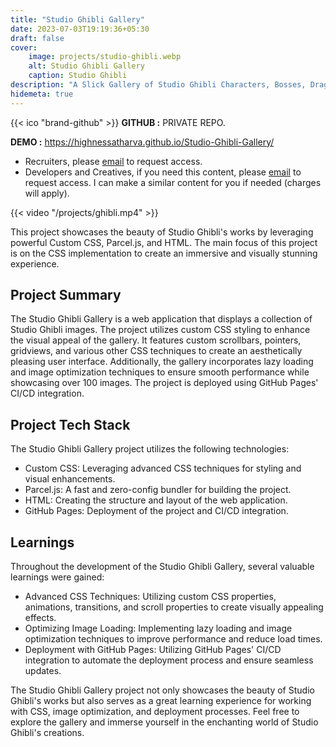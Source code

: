 ```yaml
---
title: "Studio Ghibli Gallery"
date: 2023-07-03T19:19:36+05:30
draft: false
cover: 
    image: projects/studio-ghibli.webp
    alt: Studio Ghibli Gallery
    caption: Studio Ghibli
description: "A Slick Gallery of Studio Ghibli Characters, Bosses, Dragons and NPCs. Interactive cards made with anime.js that will leave you in awe of the game design."
hidemeta: true
---
```


{{< ico "brand-github" >}} **GITHUB :** PRIVATE REPO.  

**DEMO :** <https://highnessatharva.github.io/Studio-Ghibli-Gallery/>

- Recruiters, please [email](mailto:HighnessAtharva@gmail.com) to request access.
- Developers and Creatives, if you need this content, please [email](mailto:HighnessAtharva@gmail.com) to request access. I can make a similar content for you if needed (charges will apply).

{{< video "/projects/ghibli.mp4" >}}

This project showcases the beauty of Studio Ghibli's works by leveraging powerful Custom CSS, Parcel.js, and HTML. The main focus of this project is on the CSS implementation to create an immersive and visually stunning experience.

## Project Summary

The Studio Ghibli Gallery is a web application that displays a collection of Studio Ghibli images. The project utilizes custom CSS styling to enhance the visual appeal of the gallery. It features custom scrollbars, pointers, gridviews, and various other CSS techniques to create an aesthetically pleasing user interface. Additionally, the gallery incorporates lazy loading and image optimization techniques to ensure smooth performance while showcasing over 100 images. The project is deployed using GitHub Pages' CI/CD integration.

## Project Tech Stack

The Studio Ghibli Gallery project utilizes the following technologies:

- Custom CSS: Leveraging advanced CSS techniques for styling and visual enhancements.
- Parcel.js: A fast and zero-config bundler for building the project.
- HTML: Creating the structure and layout of the web application.
- GitHub Pages: Deployment of the project and CI/CD integration.

## Learnings

Throughout the development of the Studio Ghibli Gallery, several valuable learnings were gained:

- Advanced CSS Techniques: Utilizing custom CSS properties, animations, transitions, and scroll properties to create visually appealing effects.
- Optimizing Image Loading: Implementing lazy loading and image optimization techniques to improve performance and reduce load times.
- Deployment with GitHub Pages: Utilizing GitHub Pages' CI/CD integration to automate the deployment process and ensure seamless updates.

The Studio Ghibli Gallery project not only showcases the beauty of Studio Ghibli's works but also serves as a great learning experience for working with CSS, image optimization, and deployment processes. Feel free to explore the gallery and immerse yourself in the enchanting world of Studio Ghibli's creations.
